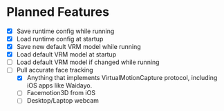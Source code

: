 # Planned Features

- [x] Save runtime config while running
- [x] Load runtime config at startup
- [x] Save new default VRM model while running
- [x] Load default VRM model at startup
- [ ] Load default VRM model if changed while running
- [ ] Pull accurate face tracking
    - [x] Anything that implements VirtualMotionCapture protocol, including iOS apps like Waidayo.
    - [ ] Facemotion3D from iOS
    - [ ] Desktop/Laptop webcam
